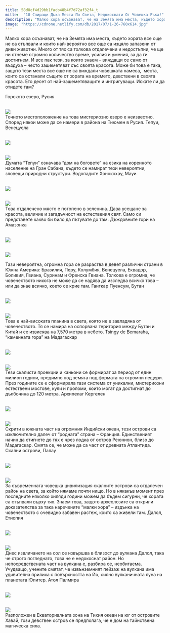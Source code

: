 ```yaml
---
title: 58d8cf4d29bb1facb48b4f7d72af32f4_t
mitle:  "10 Спиращи Дъха Места По Света, Недокоснати От Човешка Ръка!"
description: "Малко хора осъзнават, че на Земята има места, където хората все още не са стъпвали и които най-вероятно все още са изцяло запазени от диви животни. Много от тях са тол"
image: "https://cdnone.netlify.com/db/2017/07/1-26-760x614.jpg"
---
```


 <p>Малко хора осъзнават, че на Земята има места, където хората все още не са стъпвали и които най-вероятно все още са изцяло запазени от диви животни. Много от тях са толкова отдалечени и недостъпни, че ще ни отнеме огромно количество време, усилия и умения, за да ги достигнем. И все пак тези, за които знаем – виждащи се само от въздуха – често зашеметяват със своята красота. Може би това е така, защото тези места все още не са виждали човешката намеса,  места, които са останали същите от зората на времето, девствени в своята красота. Ето десет от най-зашеметяващите и интригуващи. Искате ли да отидете там?</p>      <p> Горското езеро, Русия</p> <p> <br/><img src="https://cdnone.netlify.com/db/2017/07/1-26-760x614.jpg"/><br/> Точното местоположение на това мистериозно езеро е неизвестно. Според някои може да се намери в района на Тиюмен в Русия. Тепуи, Венецуела</p> <p> <br/><img src="https://cdnone.netlify.com/db/2017/07/2-26-760x570.jpg"/><br/></p>      <p> <br/><img src="https://cdnone.netlify.com/db/2017/07/3-26-760x289.jpg"/><br/> Думата “Тепуи” означава “дом на боговете” на езика на коренното население на Гран Сабана, където се намират тези невероятни, зловещи природни структури. Водопадите Хонокохау, Мауи</p> <p> <br/><img src="https://cdnone.netlify.com/db/2017/07/4-26-760x1108.jpg"/><br/></p> <p> <br/><img src="https://cdnone.netlify.com/db/2017/07/5-26-760x289.jpg"/><br/> Това отдалечено място е потопено в зеленина. Дава усещане за красота, величие и загадъчност на естествения свят. Само си представете какво би било да пътувате до там. Дъждовните гори на Амазонка</p> <p> <br/><img src="https://cdnone.netlify.com/db/2017/07/6-28-760x475.jpg"/><br/></p>      <p> <br/><img src="https://cdnone.netlify.com/db/2017/07/7-25-760x258.jpg"/><br/></p> <p> Тази невероятна, огромна гора се разраства в девет различни страни в Южна Америка: Бразилия, Перу, Колумбия, Венецуела, Еквадор, Боливия, Гвиана, Суринам и Френска Гвиана. Толкова е огромна, че човечеството никога не може да се надява да изследва всичко това – или да знае всичко, което се крие там. Гангкар Пуенсум, Бутан</p> <p> <br/><img src="https://cdnone.netlify.com/db/2017/07/8-29-760x506.jpg"/><br/></p> <p> <br/><img src="https://cdnone.netlify.com/db/2017/07/9-23-760x220.jpg"/><br/> Това е най-високата планина в света, която не е завладяна от човечеството. Тя се намира на оспорвана територия между Бутан и Китай и се извисява на 7,570 метра в небето. Tsingy de Bemaraha, “каменната гора” на Мадагаскар</p> <p> <br/><img src="https://cdnone.netlify.com/db/2017/07/10-27-760x498.jpg"/><br/></p> <p> <br/><img src="https://cdnone.netlify.com/db/2017/07/11-23-760x281.jpg"/><br/> Тези скалисти проекции и каньони се формират за период от един милион години, предимно под земята под формата на огромни пещери. През годините се е сформирала тази система от уникални, мистериозни естествени мостове, кули и проломи, които могат да достигнат до дълбочина до 120 метра. Архипелаг Кергелен</p>      <p> <br/><img src="https://cdnone.netlify.com/db/2017/07/12-23-760x530.jpg"/><br/></p> <p> <br/><img src="https://cdnone.netlify.com/db/2017/07/13-23-760x281.jpg"/><br/> Скрити в южната част на огромния Индийски океан, тези острови са изключително далеч от “родната” страна – Франция. Единственият начин да стигнете до тях е чрез лодка от остров Реюнион, близо до Мадагаскар. Смята се, че може да са част от древната Атлантида. Скални острови, Палау</p> <p> <br/><img src="https://cdnone.netlify.com/db/2017/07/14-21-760x570.jpg"/><br/></p> <p> <br/><img src="https://cdnone.netlify.com/db/2017/07/15-18-760x266.jpg"/><br/> За съвременната човешка цивилизация скалните острови са отдалечен район на света, за който нямаме почти нищо. Но в някакъв момент през последните няколко хиляди години можем да бъдем сигурни, че хората са стъпвали върху тях. Знаем това, защото археолозите са открили доказателства за така наречените “малки хора” – издънка на човечеството с очевидно забавен растеж, които са живели там. Далол, Етиопия</p>      <p> <br/><img src="https://cdnone.netlify.com/db/2017/07/16-14-760x505.jpg"/><br/></p>  <p> <br/><img src="https://cdnone.netlify.com/db/2017/07/17-13-760x296.jpg"/><br/> Днес извличането на сол се извършва в близост до вулкана Далол, така че строго погледнато, това не е недокоснат район. Но непосредствената част на вулкана е, разбира се, необитаема. Учудващо, учените смятат, че извънземният пейзаж на вулкана има удивителна прилика с повърхността на Йо, силно вулканичната луна на планетата Юпитер. Атол Палмира</p> <p> <br/><img src="https://cdnone.netlify.com/db/2017/07/18-12-760x570.jpg"/><br/></p>  <p> <br/><img src="https://cdnone.netlify.com/db/2017/07/19-10-760x251.jpg"/><br/> Разположен в Екваториалната зона на Тихия океан на юг от островите Хавай, този девствен остров се предполага, че е дом на тайнствена магическа сила.</p>       